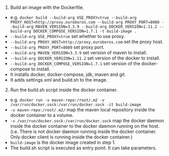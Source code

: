 1. Build an image with the Dockerfile.
  + e.g. `docker build --build-arg USE_PROXY=true --build-arg PROXY_HOST=http://proxy.ouroboros.com --build-arg PROXY_PORT=8080 --build-arg MAVEN_VERSION=3.3.9 --build-arg DOCKER_VERSION=1.11.2 --build-arg DOCKER_COMPOSE_VERSION=1.7.1 -t build-image .`
  + `--build-arg USE_PROXY=true` set whether to use proxy.
  + `--build-arg PROXY_HOST=http://proxy.ouroboros.com` set the proxy host.
  + `--build-arg PROXY_PORT=8080` set proxy port.
  + `--build-arg MAVEN_VERSION=3.3.9` set version of maven to install.
  + `--build-arg DOCKER_VERSION=1.11.2` set version of the docker to install.
  + `--build-arg DOCKER_COMPOSE_VERSION=1.7.1` set version of the docker-compose to install.
  + It installs docker, docker-compose, jdk, maven and git.
  + It adds settings.xml and build.sh to the image.

2. Run the build.sh script inside the docker container.
  + e.g. `docker run -v maven-repo:/root/.m2 -v /var/run/docker.sock:/var/run/docker.sock -it build-image`
  + `-v maven-repo:/root/.m2/` map the maven local repository inside the docker container to a volume.
  + `-v /var/run/docker.sock:/var/run/docker.sock` map the docker daemon inside the docker container to the docker daemon running on the host.
   (i.e. There is not docker daemon running inside the docker container. Only docker client is running inside the docker container.)
  + `build-image` is the docker image created in step 1.
  + The build.sh script is executed as entry point. It can take parameters.

